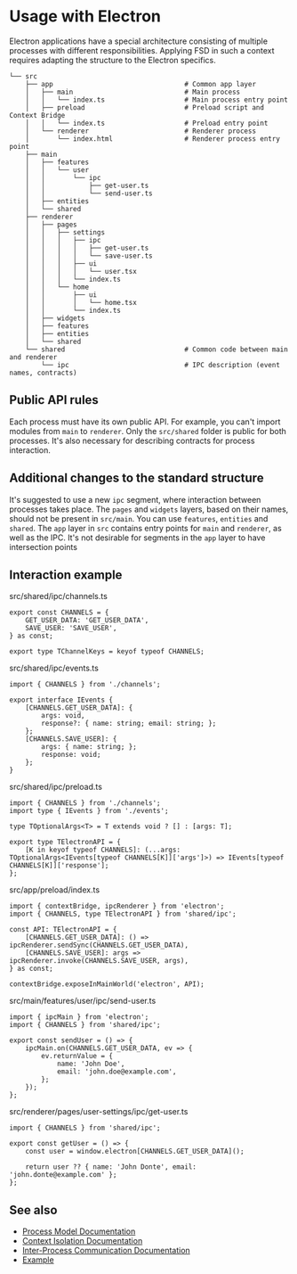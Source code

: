 # Usage with Electron

Electron applications have a special architecture consisting of multiple processes with different responsibilities. Applying FSD in such a context requires adapting the structure to the Electron specifics.

```
└── src
    ├── app                                 # Common app layer
    │   ├── main                            # Main process
    │   │   └── index.ts                    # Main process entry point
    │   ├── preload                         # Preload script and Context Bridge
    │   │   └── index.ts                    # Preload entry point
    │   └── renderer                        # Renderer process
    │       └── index.html                  # Renderer process entry point
    ├── main
    │   ├── features
    │   │   └── user
    │   │       └── ipc
    │   │           ├── get-user.ts
    │   │           └── send-user.ts
    │   ├── entities
    │   └── shared
    ├── renderer
    │   ├── pages
    │   │   ├── settings
    │   │   │   ├── ipc
    │   │   │   │   ├── get-user.ts
    │   │   │   │   └── save-user.ts
    │   │   │   ├── ui
    │   │   │   │   └── user.tsx
    │   │   │   └── index.ts
    │   │   └── home
    │   │       ├── ui
    │   │       │   └── home.tsx
    │   │       └── index.ts
    │   ├── widgets
    │   ├── features
    │   ├── entities
    │   └── shared
    └── shared                              # Common code between main and renderer
        └── ipc                             # IPC description (event names, contracts)
```

## Public API rules[​](#public-api-rules "Sarlavhaga to'g'ridan-to'g'ri havola")

Each process must have its own public API. For example, you can't import modules from `main` to `renderer`. Only the `src/shared` folder is public for both processes. It's also necessary for describing contracts for process interaction.

## Additional changes to the standard structure[​](#additional-changes-to-the-standard-structure "Sarlavhaga to'g'ridan-to'g'ri havola")

It's suggested to use a new `ipc` segment, where interaction between processes takes place. The `pages` and `widgets` layers, based on their names, should not be present in `src/main`. You can use `features`, `entities` and `shared`. The `app` layer in `src` contains entry points for `main` and `renderer`, as well as the IPC. It's not desirable for segments in the `app` layer to have intersection points

## Interaction example[​](#interaction-example "Sarlavhaga to'g'ridan-to'g'ri havola")

src/shared/ipc/channels.ts

```
export const CHANNELS = {
    GET_USER_DATA: 'GET_USER_DATA',
    SAVE_USER: 'SAVE_USER',
} as const;

export type TChannelKeys = keyof typeof CHANNELS;
```

src/shared/ipc/events.ts

```
import { CHANNELS } from './channels';

export interface IEvents {
    [CHANNELS.GET_USER_DATA]: {
        args: void,
        response?: { name: string; email: string; };
    };
    [CHANNELS.SAVE_USER]: {
        args: { name: string; };
        response: void;
    };
}
```

src/shared/ipc/preload.ts

```
import { CHANNELS } from './channels';
import type { IEvents } from './events';

type TOptionalArgs<T> = T extends void ? [] : [args: T];

export type TElectronAPI = {
    [K in keyof typeof CHANNELS]: (...args: TOptionalArgs<IEvents[typeof CHANNELS[K]]['args']>) => IEvents[typeof CHANNELS[K]]['response'];
};
```

src/app/preload/index.ts

```
import { contextBridge, ipcRenderer } from 'electron';
import { CHANNELS, type TElectronAPI } from 'shared/ipc';

const API: TElectronAPI = {
    [CHANNELS.GET_USER_DATA]: () => ipcRenderer.sendSync(CHANNELS.GET_USER_DATA),
    [CHANNELS.SAVE_USER]: args => ipcRenderer.invoke(CHANNELS.SAVE_USER, args),
} as const;

contextBridge.exposeInMainWorld('electron', API);
```

src/main/features/user/ipc/send-user.ts

```
import { ipcMain } from 'electron';
import { CHANNELS } from 'shared/ipc';

export const sendUser = () => {
    ipcMain.on(CHANNELS.GET_USER_DATA, ev => {
        ev.returnValue = {
            name: 'John Doe',
            email: 'john.doe@example.com',
        };
    });
};
```

src/renderer/pages/user-settings/ipc/get-user.ts

```
import { CHANNELS } from 'shared/ipc';

export const getUser = () => {
    const user = window.electron[CHANNELS.GET_USER_DATA]();

    return user ?? { name: 'John Donte', email: 'john.donte@example.com' };
};
```

## See also[​](#see-also "Sarlavhaga to'g'ridan-to'g'ri havola")

* [Process Model Documentation](https://www.electronjs.org/docs/latest/tutorial/process-model)
* [Context Isolation Documentation](https://www.electronjs.org/docs/latest/tutorial/context-isolation)
* [Inter-Process Communication Documentation](https://www.electronjs.org/docs/latest/tutorial/ipc)
* [Example](https://github.com/feature-sliced/examples/tree/master/examples/electron)
